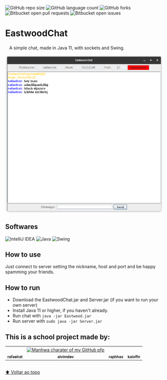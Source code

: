 ![GitHub repo size](https://img.shields.io/github/repo-size/rafaelrat/EastwoodChat?style=for-the-badge)
![GitHub language count](https://img.shields.io/github/languages/count/rafaelrat/EastwoodChat?style=for-the-badge)
![GitHub forks](https://img.shields.io/github/forks/rafaelrat/EastwoodChat?style=for-the-badge)
![Bitbucket open pull requests](https://img.shields.io/bitbucket/pr-raw/rafaelrat/EastwoodChat?style=for-the-badge)
![Bitbucket open issues](https://img.shields.io/bitbucket/issues/rafaelrat/EastwoodChat?style=for-the-badge)

# EastwoodChat
ㅤA simple chat, made in Java 11, with sockets and Swing.

![img.png](img%2Fimg.png)

## Softwares 
![IntelliJ IDEA](https://img.shields.io/badge/IntelliJIDEA-000000.svg?style=for-the-badge&logo=intellij-idea&logoColor=white)
![Java](https://img.shields.io/badge/java-%23ED8B00.svg?style=for-the-badge&logo=java&logoColor=white)
![Swing](https://img.shields.io/badge/swing-%2339457E.svg?style=for-the-badge&logo=java-swing&logoColor=white)

## How to use
Just connect to server setting the nickname, host and port and be happy spamming your friends.



## How to run
* Download the EastwoodChat.jar and Server.jar (if you want to run your own server)
* Install Java 11 or higher, if you haven't already.
* Run chat with `java -jar Eastwood.jar`
* Run server with `sudo java -jar Server.jar`


## This is a school project made by:

<table>
  <tr>
  <td align="center">
      <a href="https://github.com/rafaelrat/">
        <img src="https://imgs.search.brave.com/-6nnnKHsWW4K3fvJpTdDcHsB0TLVv4wT5V4heeqxu7A/rs:fit:1000:1000:1/g:ce/aHR0cHM6Ly9zdGF0/aWMud2l4c3RhdGlj/LmNvbS9tZWRpYS8w/OGE2NzVfMzMzYWU4/MDRmNzg1NDIxM2Fj/ZTM2YTMzYmFlMDli/YTB-bXYyLmpwZy92/MS9maXQvd18xMDAw/JTJDaF8xMDAwJTJD/YWxfYyUyQ3FfODAv/ZmlsZS5qcGc" width="100px;" alt=""/><br>
        <sub>
          <b>rafaelrat</b>
        </sub>
      </a>
    </td>
    <td align="center">
      <a href="https://github.com/alvimdev/">
        <img src="https://imgs.search.brave.com/t3XOFMVvTir0WUEAoRsYU4a4nkvriCpo8ILe3j_zK5E/rs:fit:959:959:1/g:ce/aHR0cHM6Ly9pLnBp/bmltZy5jb20vb3Jp/Z2luYWxzLzE1LzRi/LzU0LzE1NGI1NGFm/NWRhZTUyYjg3ZDZj/YTIyMmQ1ZjMyYjg0/LmpwZw" width="100px;" alt="Manhwa charater of my GitHub pfp"/><br>
        <sub>
          <b>alvimdev</b>
        </sub>
      </a>
    </td>
    <td align="center">
      <a href="https://github.com/raphhax/">
        <img src="https://avatars.githubusercontent.com/u/104567495?v=4" width="100px;" alt=""/><br>
        <sub>
          <b>raphhax</b>
        </sub>
      </a>
    </td>
    <td align="center">
      <a href="https://github.com/kaioffn/">
        <img src="https://imgs.search.brave.com/S_LuyXAvKetIPWwMldZ_ccBOvMqMxGf2j5gp6PSYq_I/rs:fit:1024:1024:1/g:ce/aHR0cHM6Ly9hdmF0/YXJmaWxlcy5hbHBo/YWNvZGVycy5jb20v/MTk1LzE5NTUzNC5q/cGc" width="100px;" alt=""/><br>
        <sub>
          <b>kaioffn</b>
        </sub>
      </a>
    </td>
  </tr>
</table>

## 
[⬆ Voltar ao topo](#eastwoodchat)<br>
